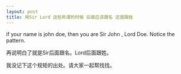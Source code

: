 ```yaml
---
layout: post
title: 用Sir Lord 这些称谓的时候 后面应该跟名 还是跟姓
---
```


if your name is john doe, then you are Sir John , Lord Doe. Notice the pattern.

再说明白了就是Sir后面跟名。Lord后面跟姓。

我没记下这个规矩的出处。请大家一起帮找找。
